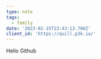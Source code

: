 ```yaml
---
type: note
tags:
  - family
date: '2023-02-15T23:43:13.706Z'
client_id: 'https://quill.p3k.io/'
---
```

Hello Github
